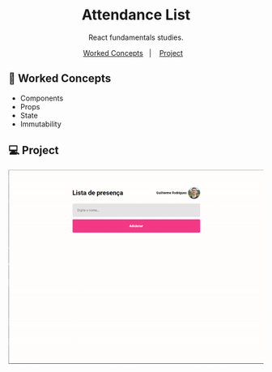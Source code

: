 # <h1 align="center">Attendance List</h1>

<p align="center"> React fundamentals studies. </p>

<p align="center">
 <a href="#-Worked-concepts">Worked Concepts</a>&nbsp;&nbsp;&nbsp;|&nbsp;&nbsp;&nbsp;
  <a href="#-Project">Project</a>&nbsp;&nbsp;&nbsp;
</p>

## 📝 Worked Concepts

- Components
- Props
- State
- Immutability

## 💻 Project

<p align="center">
  <img src="src/assets/demo.gif" alt="animated" />
</p>
